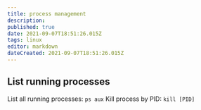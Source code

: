 ```yaml
---
title: process management
description: 
published: true
date: 2021-09-07T18:51:26.015Z
tags: linux
editor: markdown
dateCreated: 2021-09-07T18:51:26.015Z
---
```


## List running processes

List all running processes: `ps aux`
Kill process by PID: `kill [PID]`



